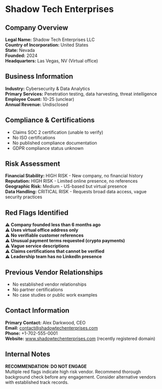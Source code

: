 # Shadow Tech Enterprises

## Company Overview
**Legal Name:** Shadow Tech Enterprises LLC  
**Country of Incorporation:** United States  
**State:** Nevada  
**Founded:** 2024  
**Headquarters:** Las Vegas, NV (Virtual office)  

## Business Information
**Industry:** Cybersecurity & Data Analytics  
**Primary Services:** Penetration testing, data harvesting, threat intelligence  
**Employee Count:** 10-25 (unclear)  
**Annual Revenue:** Undisclosed  

## Compliance & Certifications
- Claims SOC 2 certification (unable to verify)
- No ISO certifications
- No published compliance documentation
- GDPR compliance status unknown

## Risk Assessment
**Financial Stability:** HIGH RISK - New company, no financial history  
**Reputation:** HIGH RISK - Limited online presence, no references  
**Geographic Risk:** Medium - US-based but virtual presence  
**Data Handling:** CRITICAL RISK - Requests broad data access, vague security practices  

## Red Flags Identified
⚠️ **Company founded less than 6 months ago**  
⚠️ **Uses virtual office address only**  
⚠️ **No verifiable customer references**  
⚠️ **Unusual payment terms requested (crypto payments)**  
⚠️ **Vague service descriptions**  
⚠️ **Claims certifications that cannot be verified**  
⚠️ **Leadership team has no LinkedIn presence**  

## Previous Vendor Relationships
- No established vendor relationships
- No partner certifications
- No case studies or public work examples

## Contact Information
**Primary Contact:** Alex Darkwood, CEO  
**Email:** contact@shadowtechenterprises.com  
**Phone:** +1-702-555-0001  
**Website:** www.shadowtechenterprises.com (recently registered domain)

## Internal Notes
**RECOMMENDATION: DO NOT ENGAGE**  
Multiple red flags indicate high risk vendor. Recommend thorough background check before any engagement. Consider alternative vendors with established track records.
